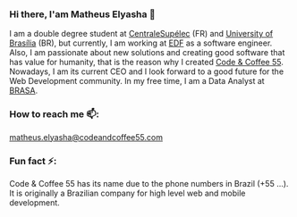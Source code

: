 ### Hi there, I'am Matheus Elyasha 👋

I am a double degree student at [CentraleSupélec](https://www.centralesupelec.fr) (FR) and [University of Brasília](https://www.unb.br) (BR), but currently, I am working at [EDF](https://github.com/EDF-TREE) as a software engineer. Also, I am passionate about new solutions and creating good software that has value for humanity, that is the reason why I created [Code & Coffee 55](https://github.com/codeandcoffee55). Nowadays, I am its current CEO and I look forward to a good future for the Web Development community. In my free time, I am a Data Analyst at [BRASA](https://github.com/gobrasa).

### How to reach me 📫:

matheus.elyasha@codeandcoffee55.com


### Fun fact ⚡: 

Code & Coffee 55 has its name due to the phone numbers in Brazil (+55 ...). It is originally a Brazilian company for high level web and mobile development.


<!--
**elyasha/elyasha** is a ✨ _special_ ✨ repository because its `README.md` (this file) appears on your GitHub profile.

Here are some ideas to get you started:

- 🔭 I’m currently working on ...
- 🌱 I’m currently learning ...
- 👯 I’m looking to collaborate on ...
- 🤔 I’m looking for help with ...
- 💬 Ask me about ...
- 😄 Pronouns: ...

-->

